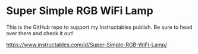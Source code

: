 # Super Simple RGB WiFi Lamp
 This is the GitHub repo to support my Instructables publish. Be sure to head over there and check it out!

https://www.instructables.com/id/Super-Simple-RGB-WiFi-Lamp/
